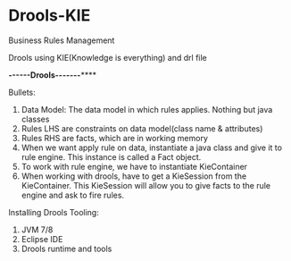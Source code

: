 # Drools-KIE
Business Rules Management

Drools using KIE(Knowledge is everything) and drl file

********------Drools-------************

Bullets:

1. Data Model: The data model in which rules applies. Nothing but java classes
2. Rules LHS are constraints on data model(class name & attributes)
3. Rules RHS are facts, which are in working memory
4. When we want apply rule on data, instantiate a java class and give it to rule engine. This instance is called a Fact object.
5. To work with rule engine, we have to instantiate KieContainer
6. When working with drools, have to get a KieSession from the KieContainer. This KieSession will allow you to give facts to the
rule engine and ask to fire rules.


Installing Drools Tooling:

1. JVM 7/8
2. Eclipse IDE
3. Drools runtime and tools 

